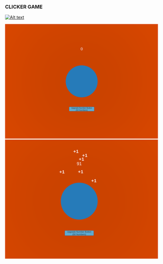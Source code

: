 ### CLICKER GAME

[![Alt text](https://img.youtube.com/vi/c7pzVrVtOk8/0.jpg)](https://www.youtube.com/watch?v=c7pzVrVtOk8)

<img src="image/game1.PNG" alt="" class="inline"/>


<img src="image/game2.PNG" alt="" class="inline"/>
